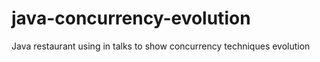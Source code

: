 # java-concurrency-evolution
Java restaurant using in talks to show concurrency techniques evolution
